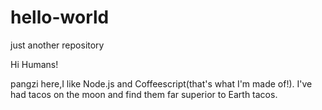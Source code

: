 # hello-world
just another repository

Hi Humans!

pangzi here,I like Node.js and Coffeescript(that's what I'm made of!).
I've had tacos on the moon and find them far superior to Earth tacos.
